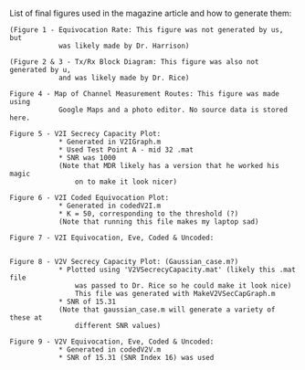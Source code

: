 List of final figures used in the magazine article and how to generate them:

    (Figure 1 - Equivocation Rate: This figure was not generated by us, but
                was likely made by Dr. Harrison)

    (Figure 2 & 3 - Tx/Rx Block Diagram: This figure was also not generated by u,
                and was likely made by Dr. Rice)

    Figure 4 - Map of Channel Measurement Routes: This figure was made using
                Google Maps and a photo editor. No source data is stored here.

    Figure 5 - V2I Secrecy Capacity Plot:
                * Generated in V2IGraph.m
                * Used Test Point A - mid 32 .mat 
                * SNR was 1000
                (Note that MDR likely has a version that he worked his magic
                    on to make it look nicer)

    Figure 6 - V2I Coded Equivocation Plot:
                * Generated in codedV2I.m
                * K = 50, corresponding to the threshold (?)
                (Note that running this file makes my laptop sad)

    Figure 7 - V2I Equivocation, Eve, Coded & Uncoded: 
                    

    Figure 8 - V2V Secrecy Capacity Plot: (Gaussian_case.m?)
                * Plotted using 'V2VSecrecyCapacity.mat' (likely this .mat file
                    was passed to Dr. Rice so he could make it look nice)
                    This file was generated with MakeV2VSecCapGraph.m
                * SNR of 15.31
                (Note that gaussian_case.m will generate a variety of these at 
                    different SNR values)

    Figure 9 - V2V Equivocation, Eve, Coded & Uncoded:
                * Generated in codedV2V.m 
                * SNR of 15.31 (SNR Index 16) was used

